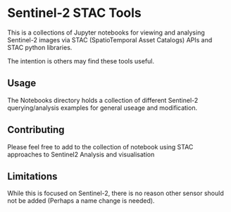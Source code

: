 # Sentinel-2 STAC Tools
This is a collections of Jupyter notebooks for viewing and analysing Sentinel-2 images via STAC (SpatioTemporal Asset Catalogs)
APIs and STAC python libraries. 

The intention is others may find these tools useful. 

## Usage
The Notebooks directory holds a collection of different Sentinel-2 querying/analysis examples for general useage and modification.  

## Contributing 
Please feel free to add to the collection of notebook using STAC approaches to Sentinel2 Analysis and visualisation 

## Limitations
While this is focused on Sentinel-2, there is no reason other sensor should not be added (Perhaps a name change is needed).